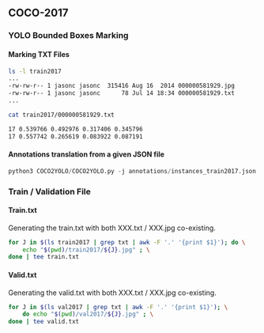 ## COCO-2017

### YOLO Bounded Boxes Marking

#### Marking TXT Files

```bash
ls -l train2017
...
-rw-rw-r-- 1 jasonc jasonc  315416 Aug 16  2014 000000581929.jpg
-rw-rw-r-- 1 jasonc jasonc      78 Jul 14 18:34 000000581929.txt
...
```

```bash
cat train2017/000000581929.txt
```

```bash
17 0.539766 0.492976 0.317406 0.345796
17 0.557742 0.265619 0.083922 0.087191
```

#### Annotations translation from a given JSON file

```python
python3 COCO2YOLO/COCO2YOLO.py -j annotations/instances_train2017.json -o train2017
```

### Train / Validation File

#### Train.txt

Generating the train.txt with both XXX.txt / XXX.jpg co-existing. 

```bash
for J in $(ls train2017 | grep txt | awk -F '.' '{print $1}'); do \
    echo "$(pwd)/train2017/${J}.jpg" ; \
done | tee train.txt
```

#### Valid.txt

Generating the valid.txt with both XXX.txt / XXX.jpg co-existing. 

```bash
for J in $(ls val2017 | grep txt | awk -F '.' '{print $1}'); \
    do echo "$(pwd)/val2017/${J}.jpg" ; \
done | tee valid.txt
```
